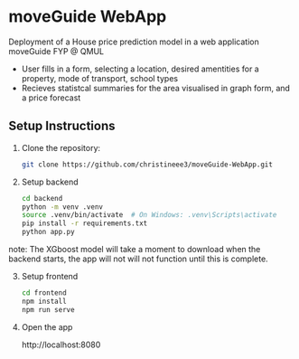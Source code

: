 # moveGuide WebApp

Deployment of a House price prediction model in a web application moveGuide FYP @ QMUL

- User fills in a form, selecting a location, desired amentities for a property, mode of transport, school types
- Recieves statistcal summaries for the area visualised in graph form, and a price forecast  

## Setup Instructions

1. Clone the repository:

   ```bash
   git clone https://github.com/christineee3/moveGuide-WebApp.git

2. Setup backend
    ```bash
    cd backend
    python -m venv .venv
    source .venv/bin/activate  # On Windows: .venv\Scripts\activate
    pip install -r requirements.txt
    python app.py
    
note: The XGboost model will take a moment to download when the backend starts, the app will not will not function until this is complete.  

3. Setup frontend
   ```bash
   cd frontend
   npm install
   npm run serve

4. Open the app
   
     http://localhost:8080



   
